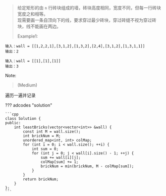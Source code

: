 <!-- prettier-ignore-start -->

>  给定矩形的由 `n` 行砖块组成的墙，砖块高度相同，宽度不同，但每一行砖块宽度之和相等。<br>
>  现需要画一条自顶向下的线，要求穿过最少砖块，穿过砖缝不视为穿过砖块，线不能画在两边。<br>
>
>   Example1:
```
输入：wall = [[1,2,2,1],[3,1,2],[1,3,2],[2,4],[3,1,2],[1,3,1,1]]
输出：2

输入：wall = [[1],[1],[1]]
输出：3
```
Note:
>
> (Medium)

<!-- prettier-ignore-end -->

遍历一遍并记录

??? adcodes "solution"

    ```cpp
    class Solution {
    public:
        int leastBricks(vector<vector<int>> &wall) {
            const int M = wall.size();
            int brickNum = M;
            unordered_map<int, int> colMap;
            for (int i = 0; i < wall.size(); ++i) {
                int sum = 0;
                for (int j = 0; j < wall[i].size() - 1; ++j) {
                    sum += wall[i][j];
                    colMap[sum] += 1;
                    brickNum = min(brickNum, M - colMap[sum]);
                }
            }
            return brickNum;
        }
    };
    ```